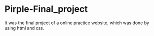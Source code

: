# Pirple-Final_project
It was the final project of a online practice website, which was done by using html and css.
